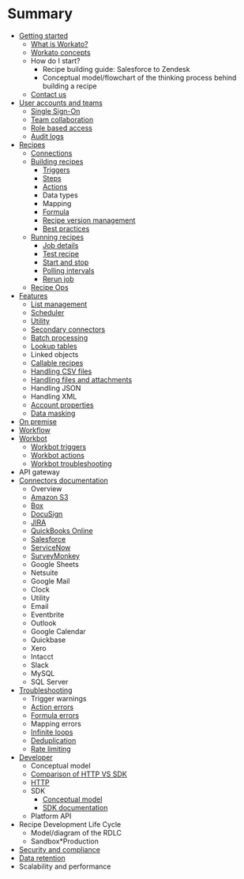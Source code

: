 # Summary

* [Getting started](getting-started.md)
  * [What is Workato?](what-is-workato.md)
  * [Workato concepts](workato-concepts.md)
  * How do I start?
    * Recipe building guide: Salesforce to Zendesk
    * Conceptual model/flowchart of the thinking process behind building a recipe
  * [Contact us](contact-us.md)
* [User accounts and teams](user-accounts-and-teams.md)
  * [Single Sign-On](user-accounts-and-teams/sso.md)
  * [Team collaboration](user-accounts-and-teams/team-collaboration.md)
  * [Role based access](user-accounts-and-teams/team-collaboration.md#team-roles)
  * [Audit logs](user-accounts-and-teams/team-collaboration.md#audit-logs)
* [Recipes](recipes.md)
  * [Connections](recipes/connections.md)
  * [Building recipes](recipes/building-recipes.md)
    * [Triggers](recipes/triggers.md)
    * [Steps](recipes/steps.md)
    * [Actions](recipes/actions.md)
    * Data types
    * Mapping
    * [Formula](recipes/formula.md)
    * [Recipe version management](recipes/recipe-version-management.md)
    * [Best practices](recipes/building-best-practices.md)
  * [Running recipes](recipes/running-recipes.md)
    * [Job details](recipes/job-details.md)
    * [Test recipe](recipes/testing-recipes.md)
    * [Start and stop](recipes/start-and-stop.md)
    * [Polling intervals](recipes/polling-intervals.md)
    * [Rerun job](recipes/rerun-job.md)
  * [Recipe Ops](recipe-ops.md)
* [Features](features.md)
  * [List management](features/list-management.md)
  * [Scheduler](features/scheduler.md)
  * [Utility](features/utilities.md)
  * [Secondary connectors](features/secondary-connectors.md)
  * [Batch processing](features/batch-processing.md)
  * [Lookup tables](features/lookup-tables.md)
  * Linked objects
  * [Callable recipes](features/callable-recipes.md)
  * [Handling CSV files](features/handling-csv-files.md)
  * [Handling files and attachments](features/handling-files-and-attachments.md)
  * Handling JSON
  * Handling XML
  * [Account properties](features/account-properties.md)
  * [Data masking](features/data-masking.md)
* [On premise](on-prem.md)
* [Workflow](workflow.md)
* [Workbot](workbot/workbot.md)
  * [Workbot triggers](workbot/workbot-triggers.md)
  * [Workbot actions](workbot/workbot-actions.md)
  * [Workbot troubleshooting](workbot/workbot-troubleshooting.md)
* API gateway
* [Connectors documentation](connectors.md)
  * Overview
  * [Amazon S3](connectors/s3.md)
  * [Box](connectors/box.md)
  * [DocuSign](connectors/docusign.md)
  * [JIRA](connectors/jira.md)
  * [QuickBooks Online](connectors/quickbooks.md)
  * [Salesforce](connectors/salesforce.md)
  * [ServiceNow](connectors/servicenow.md)
  * [SurveyMonkey](connectors/surveymonkey.md)
  * Google Sheets
  * Netsuite
  * Google Mail
  * Clock
  * Utility
  * Email
  * Eventbrite
  * Outlook
  * Google Calendar
  * Quickbase
  * Xero
  * Intacct
  * Slack
  * MySQL
  * SQL Server
* [Troubleshooting](troubleshooting.md)
  * Trigger warnings
  * [Action errors](recipes/action-errors.md)
  * [Formula errors](recipes/formula-errors.md)
  * Mapping errors
  * [Infinite loops](recipes/infinite-loops.md)
  * [Deduplication](recipes/deduplication.md)
  * [Rate limiting](recipes/rate-limiting.md)
* [Developer](developer.md)
  * Conceptual model
  * [Comparison of HTTP VS SDK](developer/http-vs-sdk.md)
  * [HTTP](developer/http.md)
  * SDK
    * [Conceptual model](developer/sdk/sdk-conceptual-model.md)
    * [SDK documentation](developer/sdk/sdk-docs.md)
  * Platform API
* Recipe Development Life Cycle
  * Model/diagram of the RDLC
  * Sandbox\*Production
* [Security and compliance](https://www.workato.com/security)
* [Data retention](data-retention.md)
* Scalability and performance
